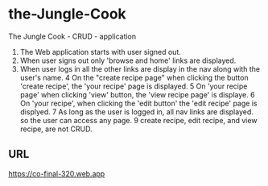 # the-Jungle-Cook

The Jungle Cook - CRUD - application

1. The Web application starts with user signed out.
2. When user signs out only 'browse and home' links are displayed.
3. When user logs in all the other links are display in the nav along with the
   user's name.
   4 On the "create recipe page" when clicking the button 'create recipe',
   the 'your recipe' page is displayed.
   5 On 'your recipe page' when clicking 'view' button, the 'view recipe page' is displaye.
   6 On 'your recipe', when clicking the 'edit button' the 'edit recipe' page is displyed.
   7 As long as the user is logged in, all nav links are displayed. so the user can access
   any page.
   9 create recipe, edit recipe, and view recipe, are not CRUD.

## URL

https://co-final-320.web.app
